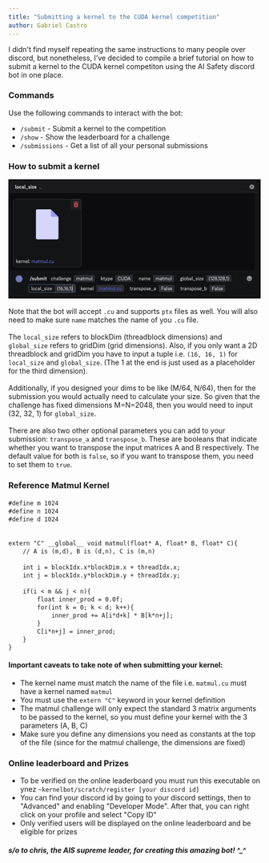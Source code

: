 ```yaml
---
title: "Submitting a kernel to the CUDA kernel competition"
author: Gabriel Castro
---
```


I didn't find myself repeating the same instructions to many people over discord, but nonetheless, I’ve decided to compile a brief tutorial on how to submit a kernel to the CUDA kernel competiton using the AI Safety discord bot in one place.

### Commands
Use the following commands to interact with the bot:
- `/submit` - Submit a kernel to the competition
- `/show` -  Show the leaderboard for a challenge
- `/submissions` - Get a list of all your personal submissions

### How to submit a kernel
![submit](/assets/submit_img_v2.png)

Note that the bot will accept `.cu` and supports `ptx` files as well. You will also need to make sure `name` matches the name of you `.cu` file. 
\
\
The `local_size` refers to blockDim (threadblock dimensions) and `global_size` refers to gridDim (grid dimensions). Also, if you only want a 2D threadblock and gridDim you have to input a tuple i.e. `(16, 16, 1)` for `local_size` and `global_size`. (The 1 at the end is just used as a placeholder for the third dimension).
\
\
Additionally, if you designed your dims to be like (M/64, N/64), then for the submission you would actually need to calculate your size. So given that the challenge has fixed dimensions M=N=2048, then you would need to input (32, 32, 1) for `global_size`.
\
\
There are also two other optional parameters you can add to your submission: `transpose_a` and `transpose_b`. These are booleans that indicate whether you want to transpose the input matrices A and B respectively. The default value for both is `false`, so if you want to transpose them, you need to set them to `true`.

### Reference Matmul Kernel
```
#define m 1024
#define n 1024
#define d 1024


extern "C" __global__ void matmul(float* A, float* B, float* C){
    // A is (m,d), B is (d,n), C is (m,n)

    int i = blockIdx.x*blockDim.x + threadIdx.x;
    int j = blockIdx.y*blockDim.y + threadIdx.y;

    if(i < m && j < n){
        float inner_prod = 0.0f;
        for(int k = 0; k < d; k++){
            inner_prod += A[i*d+k] * B[k*n+j];
        }
        C[i*n+j] = inner_prod;
    }
}
```


#### Important caveats to take note of when submitting your kernel:
- The kernel name must match the name of the file i.e. `matmul.cu` must have a kernel named `matmul`
- You must use the `extern "C"` keyword in your kernel definition
- The matmul challenge will only expect the standard 3 matrix arguments to be passed to the kernel, so you must define your kernel with the 3 parameters (A, B, C)
- Make sure you define any dimensions you need as constants at the top of the file (since for the matmul challenge, the dimensions are fixed)

### Online leaderboard and Prizes
- To be verified on the online leaderboard you must run this executable on ynez `~kernelbot/scratch/register [your discord id]`
- You can find your discord id by going to your discord settings, then to "Advanced" and enabling "Developer Mode". After that, you can right click on your profile and select "Copy ID"
- Only verified users will be displayed on the online leaderboard and be eligible for prizes

##### s/o to chris, the AIS supreme leader, for creating this amazing bot! ^_^


